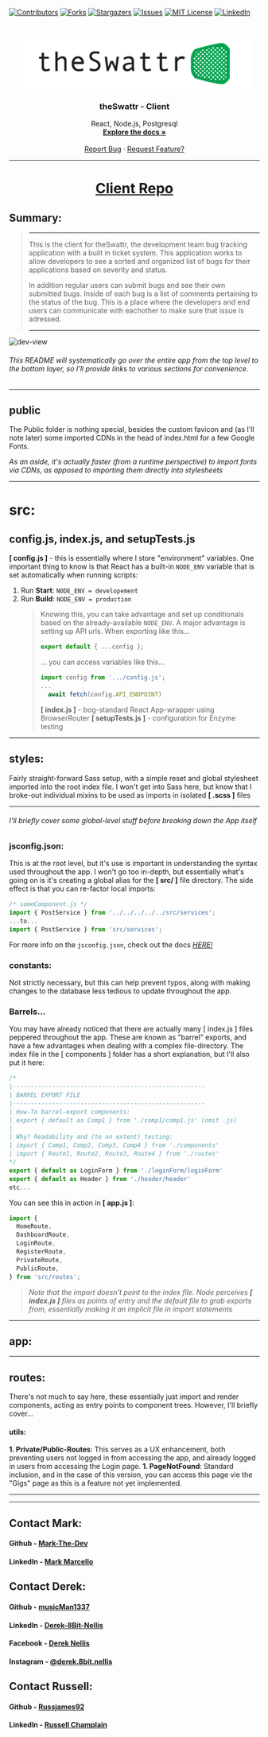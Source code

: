 <!--
*** I'm using markdown "reference style" links for readability.
*** https://www.markdownguide.org/basic-syntax/#reference-style-links
-->

<!-- ! highlight and 'ctrl+shift+L' to replace all ! -->


<!-- ! highlight and 'ctrl+shift+L' to replace all ! -->

[![Contributors][contributors-shield]][contributors-url]
[![Forks][forks-shield]][forks-url]
[![Stargazers][stars-shield]][stars-url]
[![Issues][issues-shield]][issues-url]
[![MIT License][license-shield]][license-url]
[![LinkedIn][linkedin-shield]][linkedin-url]

<!-- PROJECT LOGO -->
<br />
<p align="center">
  <a href="https://cap3-client-team-a.mark-the-dev.vercel.app/">
    <img src="src/images/logo-dark.png" alt="Logo" width="auto" height="100">
  </a>

  <h3 align="center">theSwattr - Client</h3>

  <p align="center">
    React, Node.js, Postgresql
    <br />
    <a href="https://github.com/Mark-The-Dev/theSwattr-Client"><strong>Explore the docs »</strong></a>
    <br />
    <br />
    <a href="https://github.com/Mark-The-Dev/theSwattr-Client/issues">Report Bug</a>
    ·
    <a href="https://github.com/Mark-The-Dev/theSwattr-Client/issues">Request Feature?</a>
  </p>
</p>

---

<h1 align="center"><a href="https://github.com/Mark-The-Dev/theSwattr-Client">Client Repo</a></h1>

## Summary:
> ---
> 
> This is the client for theSwattr, the development team bug tracking application with a built in ticket system. This application works to allow developers to see a sorted and organized list of bugs for their applications based on severity and status.
> 
> In addition regular users can submit bugs and see their own submitted bugs. Inside of each bug is a list of comments pertaining to the status of the bug. This is a place where the developers and end users can communicate with eachother to make sure that issue is adressed.
>
> ---

![dev-view](https://github.com/thinkful-ei-rabbit/Cap3_Client_Team_A/blob/master/public/dev-view.png?raw=true)


###### This README will systematically go over the entire app from the top level to the bottom layer, so I'll provide links to various sections for convenience.



---

## public

The Public folder is nothing special, besides the custom favicon and (as I'll note later) some imported CDNs in the head of index.html for a few Google Fonts.

_As an aside, it's actually faster (from a runtime perspective) to import fonts via CDNs, as apposed to importing them directly into stylesheets_

---

# src:

## config.js, index.js, and setupTests.js

**[ config.js ]** - this is essentially where I store "environment" variables. One important thing to know is that React has a built-in `NODE_ENV` variable that is set automatically when running scripts:

1. Run **Start**: `NODE_ENV = developement`
1. Run **Build**: `NODE_ENV = production`
   > Knowing this, you can take advantage and set up conditionals based on the already-available `NODE_ENV`. A major advantage is setting up API urls. When exporting like this...
   >
   > ```js
   > export default { ...config };
   > ```
   >
   > ... you can access variables like this...
   >
   > ```js
   > import config from '.../config.js';
   > ...
   >   await fetch(config.API_ENDPOINT)
   > ```
   >
   > **[ index.js ]** - bog-standard React App-wrapper using BrowserRouter
   > **[ setupTests.js ]** - configuration for Enzyme testing

---

## styles:

Fairly straight-forward Sass setup, with a simple reset and global stylesheet imported into the root index file. I won't get into Sass here, but know that I broke-out individual mixins to be used as imports in isolated **[ .scss ]** files

---

###### _I'll briefly cover some global-level stuff before breaking down the App itself_

### jsconfig.json:

This is at the root level, but it's use is important in understanding the syntax used throughout the app. I won't go too in-depth, but essentially what's going on is it's creating a global alias for the **[ src/ ]** file directory. The side effect is that you can re-factor local imports:

```js
/* someComponent.js */
import { PostService } from '../../../../../src/services';
...to...
import { PostService } from 'src/services';
```

For more info on the `jsconfig.json`, check out the docs [_*HERE!*_][jsconfig-docs]

### constants:

Not strictly necessary, but this can help prevent typos, along with making changes to the database less tedious to update throughout the app.

<!-- ### services:

This is where the logic for interfacing with the server lives. Each "method" has been broken-out into it's own file. [ token.service.js ] is for handling Auth-token processes. -->

<!-- ### hooks:

This is where I keep custom hooks used by multiple components, though I only needed 1 for now. This hook handles every form in the app, recieving and updating piped-in form-fields. The major benefit of this kind of hook is that it minimizes the use of `useState` hooks throughout the app. -->

<!-- ### context:

Because the scale of this app is so small, I've only created a single context. This is the "hook" way of doing context, both creating the context...

```js
export const DatabaseContext = createContext();
```

...and provider...

```js
<DatabaseContext.Provider value={value}>
  {props.children}
</DatabaseContext.Provider>
```

...in the same file. To use, you import the provider at the top level...

```js
import DatabaseContextProvider from '.../databaseContext';
...
<DatabaseContextProvider>
  (...insert components here!)
</DatabaseContextProvider>
```

...then invoke inside a component and _just use it_:

```js
import { useContext } from 'react';
import { DatabaseContext } from '.../databaseContext';
...
const { data, functions, andMore } = useContext(DatabaseContext);
``` -->

### Barrels...

You may have already noticed that there are actually many [ index.js ] files peppered throughout the app. These are known as "barrel" exports, and have a few advantages when dealing with a complex file-directory. The index file in the [ components ] folder has a short explanation, but I'll also put it here:

```js
/*
|------------------------------------------------------
| BARREL EXPORT FILE
|------------------------------------------------------
| How-To barrel-export components:
| export { default as Comp1 } from './comp1/comp1.js' (omit .js)
|
| Why? Readability and (to an extent) testing:
| import { Comp1, Comp2, Comp3, Comp4 } from './components'
| import { Route1, Route2, Route3, Route4 } from './routes'
*/
export { default as LoginForm } from './loginForm/loginForm'
export { default as Header } from './header/header'
etc...
```

You can see this in action in **[ app.js ]**:


```js
import {
  HomeRoute,
  DashboardRoute,
  LoginRoute,
  RegisterRoute,
  PrivateRoute,
  PublicRoute,
} from 'src/routes';
```

> _Note that the import doesn't point to the index file. Node perceives **[ index.js ]** files as points of entry and the default file to grab exports from, essentially making it an implicit file in import statements_

---

## app:

<!-- **useState**: `userName` is passed down to context and the Header, working as a boolean switch to control the behavior of the app. "If there isn't a name, don't display nav-bar links". This state is also controlled by both... -->

<!-- **useEffect**: Basic "on mount" fetcher that checks local storage for an auth token, improving UX -->

<!-- **Helper Functions**: `handleLoginSuccess` and `handleLogout` do what you'd expect by the name. Once a name is set to _State_, this fires off the context provider to proceed with fetching data from the server and sending the user to the home page. -->

---

## routes:

There's not much to say here, these essentially just import and render components, acting as entry points to component trees. However, I'll briefly cover...

#### utils:

**1. Private/Public-Routes**: This serves as a UX enhancement, both preventing users not logged in from accessing the app, and already logged in users from accessing the Login page.
**1. PageNotFound**: Standard inclusion, and in the case of this version, you can access this page vie the "Gigs" page as this is a feature not yet implemented.

---

<!-- ## components:

###### _I won't cover every component individually, but take a more broad-stroke approach, mentioning any note-worthy features when necessary_ -->

<!-- ##### PropTypes:

I decided to use PropType validation throughout, and would say that I'm glad I did. PropTypes can really help with early debugging by throwing errors in the console that you wouldn't have caught normally until much later testing. On such example would be if you had a required prop that was, say, a function, if it wasn't properly passed down (by parents, context, conditionals, etc...), then the console would ask why your required function is "undefined", even when you haven't iomplemented said function yet. -->

<!-- ##### utils: -->

---

## <!-- CONTACT -->
## Contact Mark:

#### Github - [Mark-The-Dev](https://github.com/Mark-The-Dev)

#### LinkedIn - [Mark Marcello](https://www.linkedin.com/in/mark-marcello/)


## Contact Derek:

#### Github - [musicMan1337][github]

#### LinkedIn - [Derek-8Bit-Nellis][linkedin]

#### Facebook - [Derek Nellis][facebook]

#### Instagram - [@derek.8bit.nellis][instagram]



## Contact Russell:

#### Github - [Russjames92](https://github.com/Russjames92)

#### LinkedIn - [Russell Champlain](https://www.linkedin.com/in/russell-champlain/)

<!-- MARKDOWN LINKS & IMAGES -->

<!-- https://www.markdownguide.org/basic-syntax/#reference-style-links -->

[contributors-shield]: https://img.shields.io/github/contributors/Mark-The-Dev/theSwattr-Client.svg?style=flat-square
[contributors-url]: https://github.com/Mark-The-Dev/theSwattr-Client/graphs/contributors
[forks-shield]: https://img.shields.io/github/forks/Mark-The-Dev/theSwattr-Client.svg?style=flat-square
[forks-url]: https://github.com/Mark-The-Dev/theSwattr-Client/network/members
[stars-shield]: https://img.shields.io/github/stars/Mark-The-Dev/theSwattr-Client.svg?style=flat-square
[stars-url]: https://github.com/Mark-The-Dev/theSwattr-Client/stargazers
[issues-shield]: https://img.shields.io/github/issues/Mark-The-Dev/theSwattr-Client.svg?style=flat-square
[issues-url]: https://github.com/Mark-The-Dev/theSwattr-Client/issues
[license-shield]: https://img.shields.io/github/license/Mark-The-Dev/theSwattr-Client.svg?style=flat-square
[license-url]: https://github.com/Mark-The-Dev/theSwattr-Client/blob/master/LICENSE.txt
[linkedin-shield]: https://img.shields.io/badge/-LinkedIn-black.svg?style=flat-square&logo=linkedin&colorB=555
[linkedin-url]: www.linkedin.com/in/derek-8bit-nellis
[jsconfig-docs]: https://code.visualstudio.com/docs/languages/jsconfig

<!-- project links -->

<!-- links to social media accounts -->

[twitter]: http://www.twitter.com/userName
[facebook]: http://www.facebook.com/derek.nellis.9
[googleplus]: https://plus.google.com/+userName
[tumblr]: http://userName.tumblr.com
[dribble]: http://dribbble.com/userName
[linkedin]: https://www.linkedin.com/in/derek-8bit-nellis/
[github]: http://www.github.com/musicMan1337
[instagram]: https://www.instagram.com/derek.8bit.nellis/?hl=en
